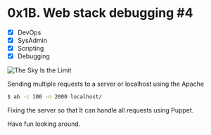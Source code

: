 # 0x1B. Web stack debugging #4
- [x] DevOps
- [x] SysAdmin
- [x] Scripting
- [x] Debugging

![The Sky Is the
Limit](https://s3.amazonaws.com/intranet-projects-files/holbertonschool-sysadmin_devops/313/frdkCrb.jpg)

Sending multiple requests to a server or localhost using the Apache
```Bash
$ ab -c 100 -n 2000 localhost/
```

Fixing the server so that It can handle all requests using Puppet.

Have fun looking around.

